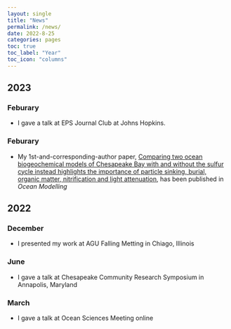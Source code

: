 ```yaml
---
layout: single
title: "News"
permalink: /news/
date: 2022-8-25
categories: pages
toc: true
toc_label: "Year"
toc_icon: "columns"
---
```

## 2023
### Feburary 
- I gave a talk at EPS Journal Club at Johns Hopkins.

### Feburary
- My 1st-and-corresponding-author paper, [Comparing two ocean biogeochemical models of Chesapeake Bay with and without the sulfur cycle instead highlights the importance of particle sinking, burial, organic matter, nitrification and light attenuation](https://authors.elsevier.com/a/1gbuW5CmkuuOzX), has been published in *Ocean Modelling*

## 2022
### December
- I presented my work at AGU Falling Metting in Chiago, Illinois

### June
- I gave a talk at Chesapeake Community Research Symposium in Annapolis, Maryland

### March
- I gave a talk at Ocean Sciences Meeting online
